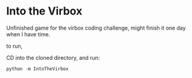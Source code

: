# Into the Virbox

Unfinished game for the virbox coding challenge,
might finish it one day when I have time.

to run, 

CD into the cloned directory, and run:

```python
python -m IntoTheVirbox
```
